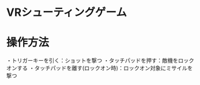 # VRシューティングゲーム


# 操作方法
・トリガーキーを引く：ショットを撃つ
・タッチパッドを押す：敵機をロックオンする
・タッチパッドを離す(ロックオン時)：ロックオン対象にミサイルを撃つ
